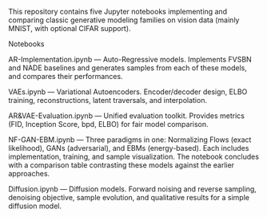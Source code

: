 This repository contains five Jupyter notebooks implementing and comparing classic generative modeling families on vision data (mainly MNIST, with optional CIFAR support).

Notebooks

AR-Implementation.ipynb — Auto-Regressive models. Implements FVSBN and NADE baselines and generates samples from each of these models, and compares their performances.

VAEs.ipynb — Variational Autoencoders. Encoder/decoder design, ELBO training, reconstructions, latent traversals, and interpolation.

AR&VAE-Evaluation.ipynb — Unified evaluation toolkit. Provides metrics (FID, Inception Score, bpd, ELBO) for fair model comparison.

NF-GAN-EBM.ipynb — Three paradigms in one: Normalizing Flows (exact likelihood), GANs (adversarial), and EBMs (energy-based). Each includes implementation, training, and sample visualization. The notebook concludes with a comparison table contrasting these models against the earlier approaches.

Diffusion.ipynb — Diffusion models. Forward noising and reverse sampling, denoising objective, sample evolution, and qualitative results for a simple diffusion model.
